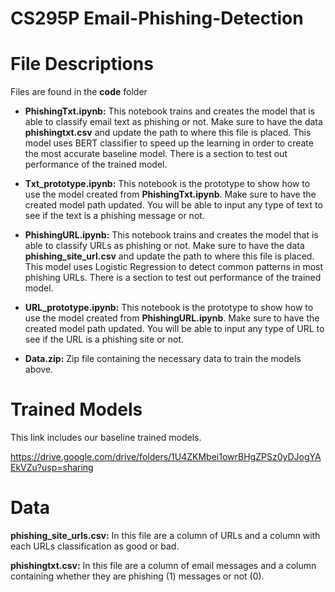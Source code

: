 # CS295P Email-Phishing-Detection

# File Descriptions
Files are found in the **code** folder

- **PhishingTxt.ipynb:** This notebook trains and creates the model that is able to classify email text as phishing or not. Make sure to have the data **phishingtxt.csv** and update the path to where this file is placed. This model uses BERT classifier to speed up the learning in order to create the most accurate baseline model. There is a section to test out performance of the trained model.
 
- **Txt_prototype.ipynb:** This notebook is the prototype to show how to use the model created from **PhishingTxt.ipynb**. Make sure to have the created model path updated. You will be able to input any type of text to see if the text is a phishing message or not. 

- **PhishingURL.ipynb:** This notebook trains and creates the model that is able to classify URLs as phishing or not. Make sure to have the data **phishing_site_url.csv** and update the path to where this file is placed. This model uses Logistic Regression to detect common patterns in most phishing URLs. There is a section to test out performance of the trained model.
 
- **URL_prototype.ipynb:** This notebook is the prototype to show how to use the model created from **PhishingURL.ipynb**. Make sure to have the created model path updated. You will be able to input any type of URL to see if the URL is a phishing site or not. 

- **Data.zip:** Zip file containing the necessary data to train the models above. 


# Trained Models

This link includes our baseline trained models. 

https://drive.google.com/drive/folders/1U4ZKMbei1owrBHgZPSz0yDJogYAEkVZu?usp=sharing


# Data

**phishing_site_urls.csv:** In this file are a column of URLs and a column with each URLs classification as good or bad. 

**phishingtxt.csv:** In this file are a column of email messages and a column containing whether they are phishing (1) messages or not (0).


